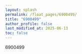 ```yaml
---
layout: splash
permalink: /float_pages/6900499/
title: "6900499"
author_profile: false
last_modified_at: 2025-06-13
toc: false
---
```

 
6900499

